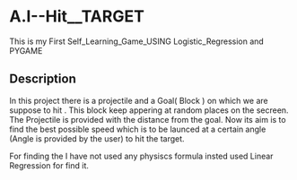 # A.I--Hit__TARGET
This is my First Self_Learning_Game_USING Logistic_Regression and PYGAME



## Description 

In this project there is a projectile and a Goal( Block ) on which we are suppose to hit .
This block keep appering  at random places on the secreen. The Projectile is provided with the distance from the 
goal.
Now its aim is to find the best possible speed which is to be launced at a certain angle (Angle is provided by the user)
to hit the target.

For finding the I have not used any physiscs formula insted used Linear Regression for find it.
